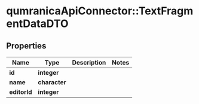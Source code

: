 # qumranicaApiConnector::TextFragmentDataDTO

## Properties
Name | Type | Description | Notes
------------ | ------------- | ------------- | -------------
**id** | **integer** |  | 
**name** | **character** |  | 
**editorId** | **integer** |  | 


